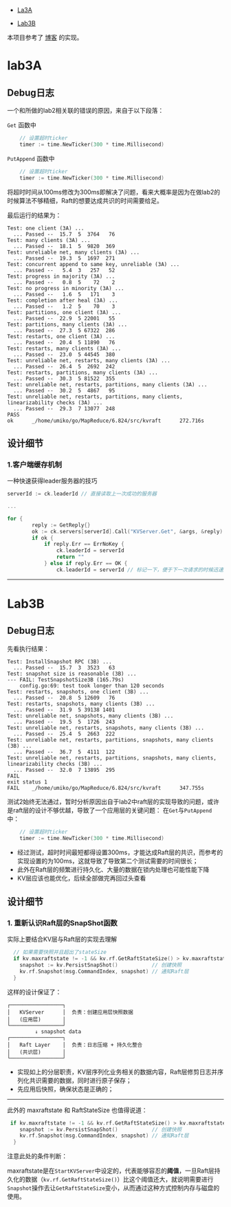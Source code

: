- [La3A](#lab3a)

- [Lab3B](#lab3b)


本项目参考了 [博客](https://blog.csdn.net/weixin_45938441/article/details/125286772) 的实现。


# lab3A

## Debug日志

一个和所做的lab2相关联的错误的原因，来自于以下段落：

`Get` 函数中
```go
	// 设置超时ticker
	timer := time.NewTicker(300 * time.Millisecond)
```
`PutAppend` 函数中
```go
	// 设置超时ticker
	timer := time.NewTicker(300 * time.Millisecond)
```

将超时时间从100ms修改为300ms即解决了问题，看来大概率是因为在做lab2的时候算法不够精细，Raft的想要达成共识的时间需要给足。

最后运行的结果为：

```
Test: one client (3A) ...
  ... Passed --  15.7  5  3764   76
Test: many clients (3A) ...
  ... Passed --  18.1  5  9820  369
Test: unreliable net, many clients (3A) ...
  ... Passed --  19.3  5  1697  271
Test: concurrent append to same key, unreliable (3A) ...
  ... Passed --   5.4  3   257   52
Test: progress in majority (3A) ...
  ... Passed --   0.8  5    72    2
Test: no progress in minority (3A) ...
  ... Passed --   1.6  5   171    3
Test: completion after heal (3A) ...
  ... Passed --   1.2  5    70    3
Test: partitions, one client (3A) ...
  ... Passed --  22.9  5 22001   55
Test: partitions, many clients (3A) ...
  ... Passed --  27.3  5 67322  286
Test: restarts, one client (3A) ...
  ... Passed --  20.4  5 11890   76
Test: restarts, many clients (3A) ...
  ... Passed --  23.0  5 44545  380
Test: unreliable net, restarts, many clients (3A) ...
  ... Passed --  26.4  5  2692  242
Test: restarts, partitions, many clients (3A) ...
  ... Passed --  30.3  5 81522  355
Test: unreliable net, restarts, partitions, many clients (3A) ...
  ... Passed --  30.2  5  4867   95
Test: unreliable net, restarts, partitions, many clients, linearizability checks (3A) ...
  ... Passed --  29.3  7 13077  248
PASS
ok      _/home/umiko/go/MapReduce/6.824/src/kvraft      272.716s
```



## 设计细节

### 1.客户端缓存机制
一种快速获得leader服务器的技巧

```go
serverId := ck.leaderId // 直接读取上一次成功的服务器

...

for {
		reply := GetReply{}
		ok := ck.servers[serverId].Call("KVServer.Get", &args, &reply)
		if ok {
			if reply.Err == ErrNoKey {
				ck.leaderId = serverId
				return ""
			} else if reply.Err == OK {
				ck.leaderId = serverId // 标记一下，便于下一次请求的时候迅速找到可用的服务器

```

---


# Lab3B

## Debug日志
先看执行结果：

```
Test: InstallSnapshot RPC (3B) ...
  ... Passed --  15.7  3  3523   63
Test: snapshot size is reasonable (3B) ...
--- FAIL: TestSnapshotSize3B (165.79s)
    config.go:69: test took longer than 120 seconds
Test: restarts, snapshots, one client (3B) ...
  ... Passed --  20.8  5 12609   76
Test: restarts, snapshots, many clients (3B) ...
  ... Passed --  31.9  5 39138 1401
Test: unreliable net, snapshots, many clients (3B) ...
  ... Passed --  19.5  5  1726  243
Test: unreliable net, restarts, snapshots, many clients (3B) ...
  ... Passed --  25.4  5  2663  222
Test: unreliable net, restarts, partitions, snapshots, many clients (3B) ...
  ... Passed --  36.7  5  4111  122
Test: unreliable net, restarts, partitions, snapshots, many clients, linearizability checks (3B) ...
  ... Passed --  32.0  7 13895  295
FAIL
exit status 1
FAIL    _/home/umiko/go/MapReduce/6.824/src/kvraft      347.755s
```

测试2始终无法通过，暂时分析原因出自于lab2中raft层的实现导致的问题，或许是raft层的设计不够优越，导致了一个应用层的关键问题：
在`Get`与`PutAppend`中：
```go
	// 设置超时ticker
	timer := time.NewTicker(300 * time.Millisecond)
```
- 经过测试，超时时间最短都得设置300ms，才能达成Raft层的共识，而参考的实现设置的为100ms，这就导致了导致第二个测试需要的时间很长；
- 此外在Raft层的频繁进行持久化、大量的数据在锁内处理也可能性能下降
- KV层应该也能优化，后续全部做完再回过头查看


## 设计细节

### 1. 重新认识Raft层的SnapShot函数

实际上要结合KV层与Raft层的实现去理解

```go
  // 如果需要快照并且超出了stateSize
  if kv.maxraftstate != -1 && kv.rf.GetRaftStateSize() > kv.maxraftstate {
    snapshot := kv.PersistSnapShot()           // 创建快照
    kv.rf.Snapshot(msg.CommandIndex, snapshot) // 通知Raft层
  }
```

这样的设计保证了：

```
┌─────────────────┐
│   KVServer      │  负责：创建应用层快照数据
│   (应用层)       │  
└─────────────────┘
         ↓ snapshot data
┌─────────────────┐
│   Raft Layer    │  负责：日志压缩 + 持久化整合
│   (共识层)       │  
└─────────────────┘
```
- 实现如上的分层职责，KV层序列化业务相关的数据内容，Raft层修剪日志并序列化共识需要的数据，同时进行原子保存；
- 先应用后快照，确保状态是正确的；

---

此外的 maxraftstate 和 RaftStateSize 也值得说道：
```go
 if kv.maxraftstate != -1 && kv.rf.GetRaftStateSize() > kv.maxraftstate {
    snapshot := kv.PersistSnapShot()           // 创建快照
    kv.rf.Snapshot(msg.CommandIndex, snapshot) // 通知Raft层
  }
```
注意此处的条件判断：

maxraftstate是在`StartKVServer`中设定的，代表能够容忍的**阈值**，一旦Raft层持久化的数据（`kv.rf.GetRaftStateSize()`）比这个阈值还大，就说明需要进行`Snapshot`操作去让`GetRaftStateSize`变小，从而通过这种方式控制内存与磁盘的使用。

